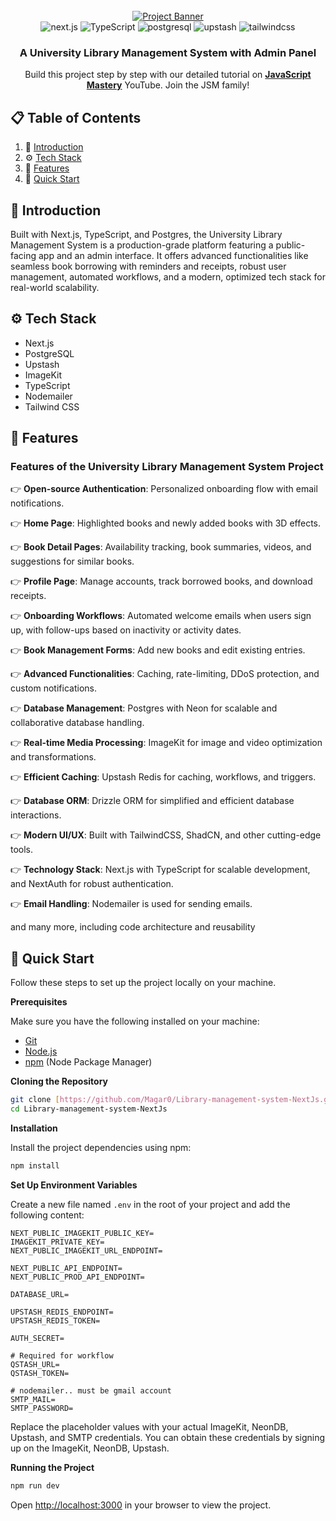 <div align="center">
  <br />
    <a href="https://youtu.be/EZajJGOMWas" target="_blank">
      <img src="#" alt="Project Banner">
    </a>
  <br />

  <div>
    <img src="https://github.com/user-attachments/assets/e3b50a9d-d7ff-4a60-9a9d-8a07e830d699" alt="next.js" />
    <img src="https://github.com/user-attachments/assets/0011cded-184d-4838-8e5a-3bf33217276a" alt="TypeScript" />
    <img src="https://github.com/user-attachments/assets/6dea38dc-3a5d-4471-9d4e-893616e898be" alt="postgresql" />
    <img src="https://github.com/user-attachments/assets/54215392-cead-4649-9c49-20825580ddb9" alt="upstash" />
    <img src="https://github.com/user-attachments/assets/15af0f48-ecbf-4ef0-811c-31f286bf7050" alt="tailwindcss" />
  </div>

  <h3 align="center">A University Library Management System with Admin Panel</h3>

   <div align="center">
     Build this project step by step with our detailed tutorial on <a href="https://www.youtube.com/@javascriptmastery/videos" target="_blank"><b>JavaScript Mastery</b></a> YouTube. Join the JSM family!
    </div>
</div>

## 📋 <a name="table">Table of Contents</a>

1. 🤖 [Introduction](#introduction)
2. ⚙️ [Tech Stack](#tech-stack)
3. 🔋 [Features](#features)
4. 🤸 [Quick Start](#quick-start)

## <a name="introduction">🤖 Introduction</a>

Built with Next.js, TypeScript, and Postgres, the University Library Management System is a production-grade platform featuring a public-facing app and an admin interface. It offers advanced functionalities like seamless book borrowing with reminders and receipts, robust user management, automated workflows, and a modern, optimized tech stack for real-world scalability.


## <a name="tech-stack">⚙️ Tech Stack</a>

- Next.js
- PostgreSQL
- Upstash
- ImageKit
- TypeScript
- Nodemailer
- Tailwind CSS

## <a name="features">🔋 Features</a>

### Features of the University Library Management System Project

👉 **Open-source Authentication**: Personalized onboarding flow with email notifications.  

👉 **Home Page**: Highlighted books and newly added books with 3D effects.  

<!--👉 **Library Page**: Advanced filtering, search, and pagination for book discovery.   -->

👉 **Book Detail Pages**: Availability tracking, book summaries, videos, and suggestions for similar books.  

👉 **Profile Page**: Manage accounts, track borrowed books, and download receipts.  

👉 **Onboarding Workflows**: Automated welcome emails when users sign up, with follow-ups based on inactivity or activity dates.  

<!--👉 **Borrow Book Reminder**: Customized email notifications sent before, on, and after the due date, reminding users to return books or avoid charges.-->

<!--👉 **Borrow Book Receipt**: Automatically generates a customized PDF receipt when a book is successfully borrowed.  -->

<!-- 👉 **Analytics Dashboard**: Statistics, new users, books, borrow requests, and more.  -->

<!-- 👉 **All Users Page**: View and manage users, including approving or revoking access.  -->

<!-- 👉 **Account Requests Page**: Admin approval for account requests, with email notifications for user verification.  -->

<!-- 👉 **All Books Page**: List and manage all library books with advanced search, pagination, and filters. -->

👉 **Book Management Forms**: Add new books and edit existing entries.  

<!-- 👉 **Book Details Page**: Detailed book information for administrators.  -->

<!-- 👉 **Borrow Records Page**: Complete borrow history with pagination and search.  -->

<!-- 👉 **Role Management**: Change user roles to manage access to admin portal. -->

👉 **Advanced Functionalities**: Caching, rate-limiting, DDoS protection, and custom notifications.  

👉 **Database Management**: Postgres with Neon for scalable and collaborative database handling.  

👉 **Real-time Media Processing**: ImageKit for image and video optimization and transformations. 

👉 **Efficient Caching**: Upstash Redis for caching, workflows, and triggers.  

👉 **Database ORM**: Drizzle ORM for simplified and efficient database interactions.  

👉 **Modern UI/UX**: Built with TailwindCSS, ShadCN, and other cutting-edge tools.  

👉 **Technology Stack**: Next.js with TypeScript for scalable development, and NextAuth for robust authentication.  

👉 **Email Handling**: Nodemailer is used for sending emails.  

and many more, including code architecture and reusability 

## <a name="quick-start">🤸 Quick Start</a>

Follow these steps to set up the project locally on your machine.

**Prerequisites**

Make sure you have the following installed on your machine:

- [Git](https://git-scm.com/)
- [Node.js](https://nodejs.org/en)
- [npm](https://www.npmjs.com/) (Node Package Manager)

**Cloning the Repository**

```bash
git clone [https://github.com/Magar0/Library-management-system-NextJs.git]
cd Library-management-system-NextJs
```

**Installation**

Install the project dependencies using npm:

```bash
npm install
```

**Set Up Environment Variables**

Create a new file named `.env` in the root of your project and add the following content:

```env
NEXT_PUBLIC_IMAGEKIT_PUBLIC_KEY=
IMAGEKIT_PRIVATE_KEY=
NEXT_PUBLIC_IMAGEKIT_URL_ENDPOINT=

NEXT_PUBLIC_API_ENDPOINT=
NEXT_PUBLIC_PROD_API_ENDPOINT=

DATABASE_URL=

UPSTASH_REDIS_ENDPOINT=
UPSTASH_REDIS_TOKEN=

AUTH_SECRET=

# Required for workflow
QSTASH_URL=
QSTASH_TOKEN=

# nodemailer.. must be gmail account
SMTP_MAIL=
SMTP_PASSWORD=
```

Replace the placeholder values with your actual ImageKit, NeonDB, Upstash, and SMTP credentials. You can obtain these credentials by signing up on the ImageKit, NeonDB, Upstash. 

**Running the Project**

```bash
npm run dev
```

Open [http://localhost:3000](http://localhost:3000) in your browser to view the project.

